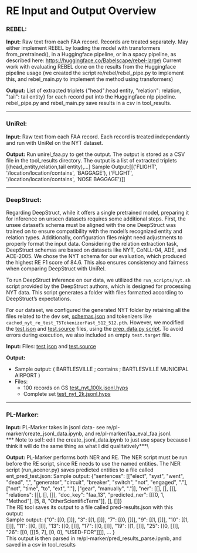# RE Input and Output Overview

### REBEL:

**Input:** Raw text from each FAA record. Records are treated separately.
May either implement REBEL by loading the model with transformers from_pretrained(), in a Huggingface pipeline, or in a spacy pipeline, as described here: https://huggingface.co/Babelscape/rebel-large\
Current work with evaluating REBEL done on the results from the Huggingface pipeline usage (we created the script re/rebel/rebel_pipe.py to implement this, and rebel_main.py to implement the method using transformers)

**Output:** List of extracted triplets {"head":head entity, "relation": relation, "tail": tail entity} for each record put into the Huggingface nlp pipeline. rebel_pipe.py and rebel_main.py save results in a csv in tool_results.

---

### UniRel:

**Input:** Raw text from each FAA record. Each record is treated independantly and run with UniRel on the NYT dataset.

**Output:** Run unirel_faa.py to get the output. The output is stored as a CSV file in the tool_results directory. The output is a list of extracted triplets [(head_entity,relation,tail entity),...]
Sample Output:[[('FLIGHT', '/location/location/contains', 'BAGGAGE'), ('FLIGHT', '/location/location/contains', 'NOSE BAGGAGE')]]

---

### DeepStruct:

Regarding DeepStruct, while it offers a single pretrained model, preparing it for inference on unseen datasets requires some additional steps. 
First, the unsee dataset’s schema must be aligned with the one DeepStruct was trained on to ensure compatibility with the model’s recognized entity and relation types. 
Additionally, configuration files might need adjustments to properly format the input data. 
Considering the relation extraction task, DeepStruct schemas are based on datasets like NYT, CoNLL-04, ADE, and ACE-2005. 
We chose the NYT schema for our evaluation, which produced the highest RE F1 score of 84.6. This also ensures consistency and fairness when comparing DeepStruct with UniRel.

To run DeepStruct inference on our data, we utilized the `run_scripts/nyt.sh` script provided by the DeepStruct authors, which is designed for processing NYT data. This script generates a folder with files formatted according to DeepStruct’s expectations.

For our dataset, we configured the generated NYT folder by retaining all the files related to the dev set, [schemas.json](https://github.com/nd-crane/trusted_ke/blob/main/re/deepstruct/schemas.json) and tokenizers like `cached_nyt_re_test_T5TokenizerFast_512_512.pth`. However, we modified the [test.json](https://github.com/nd-crane/trusted_ke/blob/main/re/deepstruct/test.json) and [test.source](https://github.com/nd-crane/trusted_ke/blob/main/re/deepstruct/test.source) files, using the [prep_data.py script](https://github.com/nd-crane/trusted_ke/blob/main/re/deepstruct/prep_data.py). To avoid errors during execution, we also included an empty `test.target` file.

**Input:** 
Files: [test.json](https://github.com/nd-crane/trusted_ke/blob/main/re/deepstruct/test.json) and [test.source](https://github.com/nd-crane/trusted_ke/blob/main/re/deepstruct/test.source) 

**Output:** 
- Sample output: ( BARTLESVILLE ; contains ; BARTLESVILLE MUNICIPAL AIRPORT )
- Files:
  - 100 records on GS [test_nyt_100k.jsonl.hyps](https://github.com/nd-crane/trusted_ke/blob/main/re/deepstruct/test_nyt_100.jsonl.hyps)
  - Complete set [test_nyt_2k.jsonl.hyps](https://github.com/nd-crane/trusted_ke/blob/main/re/deepstruct/test_nyt_2k.jsonl.hyps) 


---

### PL-Marker:

**Input:** PL-Marker takes in jsonl data- see re/pl-marker/create_jsonl_data.ipynb, and re/pl-marker/faa_eval_faa.jsonl.\
*** Note to self: edit the create_jsonl_data.ipynb to just use spacy because I think it will do the same thing as what I did qualitatively***\

**Output:** PL-Marker performs both NER and RE. The NER script must be run before the RE script, since RE needs to use the named entities. The NER script (run_acener.py) saves predicted entities to a file called ent_pred_test.json:
Sample output: {"sentences": [["elect", "syst", "went", "dead", ",", "generator", "circuit", "breaker", "switch", "not", "engaged", "."], ["not", "time", "to", "ext", "."], ["gear", "manually", "."]], "ner": [[], [], []], "relations": [[], [], []], "doc_key": "faa_13", "predicted_ner": [[[0, 1, "Method"], [5, 8, "OtherScientificTerm"]], [], []]}\
The RE tool saves its output to a file called pred-results.json with this output:\
Sample output: {"0": [[0, []]], "3": [[1, []]], "7": [[0, []]], "9": [[1, []]], "10": [[1, []]], "11": [[0, []]], "13": [[0, []]], "17": [[0, []]], "19": [[1, []]], "25": [[0, []]], "26": [[0, [[[5, 7], [0, 0], "USED-FOR"]]]], ... }\
This output is then parsed in re/pl-marker/pred_results_parse.ipynb, and saved in a csv in tool_results
